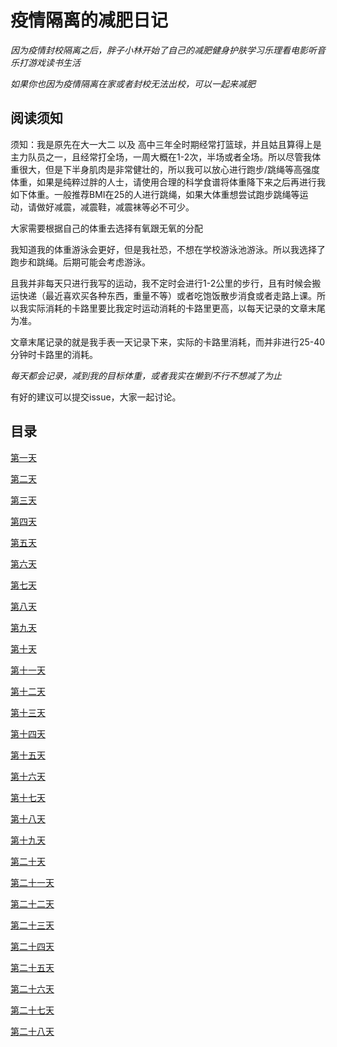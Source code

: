 # 疫情隔离的减肥日记

*因为疫情封校隔离之后，胖子小林开始了自己的减肥健身护肤学习乐理看电影听音乐打游戏读书生活*

*如果你也因为疫情隔离在家或者封校无法出校，可以一起来减肥*

## 阅读须知

须知：我是原先在大一大二 以及 高中三年全时期经常打篮球，并且姑且算得上是主力队员之一，且经常打全场，一周大概在1-2次，半场或者全场。所以尽管我体重很大，但是下半身肌肉是非常健壮的，所以我可以放心进行跑步/跳绳等高强度体重，如果是纯粹过胖的人士，请使用合理的科学食谱将体重降下来之后再进行我如下体重。一般推荐BMI在25的人进行跳绳，如果大体重想尝试跑步跳绳等运动，请做好减震，减震鞋，减震袜等必不可少。

大家需要根据自己的体重去选择有氧跟无氧的分配

我知道我的体重游泳会更好，但是我社恐，不想在学校游泳池游泳。所以我选择了跑步和跳绳。后期可能会考虑游泳。

且我并非每天只进行我写的运动，我不定时会进行1-2公里的步行，且有时候会搬运快递（最近喜欢买各种东西，重量不等）或者吃饱饭散步消食或者走路上课。所以我实际消耗的卡路里要比我定时运动消耗的卡路里更高，以每天记录的文章末尾为准。

文章末尾记录的就是我手表一天记录下来，实际的卡路里消耗，而并非进行25-40分钟时卡路里的消耗。

*每天都会记录，减到我的目标体重，或者我实在懒到不行不想减了为止*

有好的建议可以提交issue，大家一起讨论。

## 目录

[第一天](/Day1.md)

[第二天](/Day2.md)

[第三天](/Day3.md)

[第四天](/Day4.md)

[第五天](/Day5.md)

[第六天](/Day6.md)

[第七天](/Day7.md)

[第八天](/Day8.md)

[第九天](/Day9.md)

[第十天](/Day10.md)

[第十一天](/Day11.md)

[第十二天](/Day12.md)

[第十三天](/Day13.md)

[第十四天](/Day14.md)

[第十五天](/Day15.md)

[第十六天](/Day16.md)

[第十七天](/Day17.md)

[第十八天](/Day18.md)

[第十九天](/Day19.md)

[第二十天](/Day20.md)

[第二十一天](/Day21.md)

[第二十二天](/Day22.md)

[第二十三天](/Day23.md)

[第二十四天](/Day24.md)

[第二十五天](/Day25.md)

[第二十六天](/Day26.md)

[第二十七天](/Day27.md)

[第二十八天](/Day28.md)